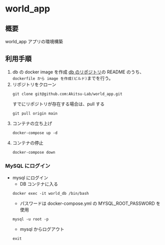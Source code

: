 # world_app

## 概要

world_app アプリの環境構築

## 利用手順

1. db の docker image を作成
   [db のリポジトリ](https://github.com/Akitsu-Lab/world_db)の README のうち、`dockerfile から image を作成(ビルド)`までを行う。
2. リポジトリをクローン
   ```shell
   git clone git@github.com:Akitsu-Lab/world_app.git
   ```
   すでにリポジトリが存在する場合は、pull する
   ```shell
   git pull origin main
   ```
3. コンテナの立ち上げ
   ```shell
   docker-compose up -d
   ```
4. コンテナの停止
   ```shell
   docker-compose down
   ```

### MySQL にログイン

- mysql にログイン
  - DB コンテナに入る
  ```shell
  docker exec -it world_db /bin/bash
  ```
  - パスワードは docker-compose.yml の MYSQL_ROOT_PASSWORD を使用
  ```shell
  mysql -u root -p
  ```
  - mysql からログアウト
  ```shell
  exit
  ```
